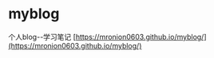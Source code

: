 # myblog
个人blog--学习笔记
[https://mronion0603.github.io/myblog/](https://mronion0603.github.io/myblog/)
